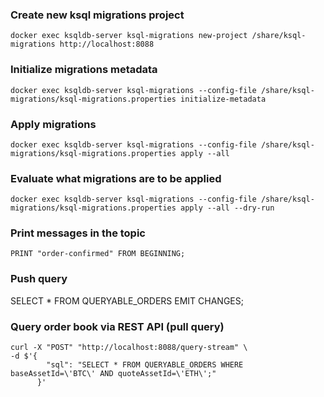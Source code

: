 ### Create new ksql migrations project
```
docker exec ksqldb-server ksql-migrations new-project /share/ksql-migrations http://localhost:8088
```

### Initialize migrations metadata
```
docker exec ksqldb-server ksql-migrations --config-file /share/ksql-migrations/ksql-migrations.properties initialize-metadata
```

### Apply migrations
```
docker exec ksqldb-server ksql-migrations --config-file /share/ksql-migrations/ksql-migrations.properties apply --all
```

### Evaluate what migrations are to be applied
```
docker exec ksqldb-server ksql-migrations --config-file /share/ksql-migrations/ksql-migrations.properties apply --all --dry-run
```


### Print messages in the topic
`PRINT "order-confirmed" FROM BEGINNING;`

### Push query
SELECT * FROM QUERYABLE_ORDERS EMIT CHANGES;

### Query order book via REST API (pull query)
```
curl -X "POST" "http://localhost:8088/query-stream" \
-d $'{
        "sql": "SELECT * FROM QUERYABLE_ORDERS WHERE baseAssetId=\'BTC\' AND quoteAssetId=\'ETH\';"
      }'
```